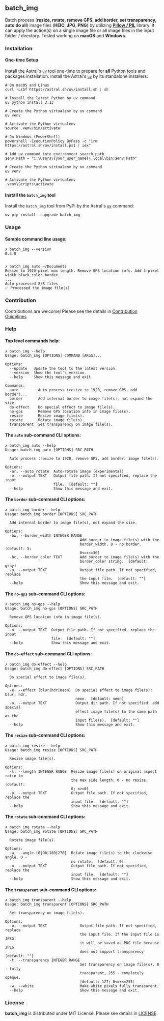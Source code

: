 ## batch_img

Batch process (**resize, rotate, remove GPS, add border, set transparency,
auto do all**) image files (**HEIC, JPG, PNG**) by utilizing
**[Pillow / PIL](https://github.com/python-pillow/Pillow)** library.
It can apply the action(s) on a single image file or all image files in the input
folder / directory. Tested working on **macOS** and **Windows**.

### Installation

#### One-time Setup

Install the Astral's [`uv`](https://github.com/astral-sh/uv) tool one-time to
prepare for **all** Python tools and packages installation. Install the Astral's
[`uv`](https://github.com/astral-sh/uv) by its standalone installers:

```
# On macOS and Linux
curl -LsSf https://astral.sh/uv/install.sh | sh

# Install the latest Python by uv command
uv python install 3.13

# Create the Python virtualenv by uv command
uv venv

# Activate the Python virtualenv
source .venv/bin/activate
```

```
# On Windows (PowerShell)
powershell -ExecutionPolicy ByPass -c "irm https://astral.sh/uv/install.ps1 | iex"

# Add uv command into environment search path
$env:Path = "C:\Users\{your_user_name}\.local\bin:$env:Path"

# Create the Python virtualenv by uv command
uv venv

# Activate the Python virtualenv
.venv\Scripts\activate
```

#### Install the `batch_img` tool

Install the `batch_img` tool from PyPI by the Astral's
[`uv`](https://github.com/astral-sh/uv) command:

```
uv pip install --upgrade batch_img
```

### Usage

#### Sample command line usage:

```
✗ batch_img --version
0.3.0


✗ batch_img auto ~/Documents
Resize to 1920-pixel max length. Remove GPS location info. Add 5-pixel width black color border.
...
Auto processed 8/8 files
✅ Processed the image file(s)
```

### Contribution

Contributions are welcome!
Please see the details in [Contribution Guidelines](https://github.com/john-liu2/batch_img/blob/main/CONTRIBUTING.md)

### Help

#### Top level commands help:

```
✗ batch_img --help
Usage: batch_img [OPTIONS] COMMAND [ARGS]...

Options:
  --update   Update the tool to the latest version.
  --version  Show the tool's version.
  --help     Show this message and exit.

Commands:
  auto         Auto process (resize to 1920, remove GPS, add border)...
  border       Add internal border to image file(s), not expand the size.
  do-effect    Do special effect to image file(s).
  no-gps       Remove GPS location info in image file(s).
  resize       Resize image file(s).
  rotate       Rotate image file(s).
  transparent  Set transparency on image file(s).
```

#### The `auto` sub-command CLI options:

```
✗ batch_img auto --help
Usage: batch_img auto [OPTIONS] SRC_PATH

  Auto process (resize to 1920, remove GPS, add border) image file(s).

Options:
  -ar, --auto_rotate  Auto-rotate image (experimental)
  -o, --output TEXT   Output file path. If not specified, replace the input
                      file.  [default: ""]
  --help              Show this message and exit.
```

#### The `border` sub-command CLI options:

```
✗ batch_img border --help
Usage: batch_img border [OPTIONS] SRC_PATH

  Add internal border to image file(s), not expand the size.

Options:
  -bw, --border_width INTEGER RANGE
                                  Add border to image file(s) with the
                                  border_width. 0 - no border.  [default: 5;
                                  0<=x<=30]
  -bc, --border_color TEXT        Add border to image file(s) with the
                                  border_color string.  [default: gray]
  -o, --output TEXT               Output file path. If not specified, replace
                                  the input file.  [default: ""]
  --help                          Show this message and exit.
```

#### The `no-gps` sub-command CLI options:

```
✗ batch_img no-gps --help
Usage: batch_img no-gps [OPTIONS] SRC_PATH

  Remove GPS location info in image file(s).

Options:
  -o, --output TEXT  Output file path. If not specified, replace the input
                     file.  [default: ""]
  --help             Show this message and exit.
```

#### The `do-effect` sub-command CLI options:

```
✗ batch_img do-effect --help
Usage: batch_img do-effect [OPTIONS] SRC_PATH

  Do special effect to image file(s).

Options:
  -e, --effect [blur|hdr|neon]  Do special effect to image file(s): blur, hdr,
                                neon.  [default: neon]
  -o, --output TEXT             Output dir path. If not specified, add special
                                effect image file(s) to the same path as the
                                input file(s).  [default: ""]
  --help                        Show this message and exit.
```

#### The `resize` sub-command CLI options:

```
✗ batch_img resize --help
Usage: batch_img resize [OPTIONS] SRC_PATH

  Resize image file(s).

Options:
  -l, --length INTEGER RANGE  Resize image file(s) on original aspect ratio to
                              the max side length. 0 - no resize.  [default:
                              0; x>=0]
  -o, --output TEXT           Output file path. If not specified, replace the
                              input file.  [default: ""]
  --help                      Show this message and exit.
```

#### The `rotate` sub-command CLI options:

```
✗ batch_img rotate --help
Usage: batch_img rotate [OPTIONS] SRC_PATH

  Rotate image file(s).

Options:
  -a, --angle [0|90|180|270]  Rotate image file(s) to the clockwise angle. 0 -
                              no rotate.  [default: 0]
  -o, --output TEXT           Output file path. If not specified, replace the
                              input file.  [default: ""]
  --help                      Show this message and exit.
```

#### The `transparent` sub-command CLI options:

```
✗ batch_img transparent --help
Usage: batch_img transparent [OPTIONS] SRC_PATH

  Set transparency on image file(s).

Options:
  -o, --output TEXT               Output file path. If not specified, replace
                                  the input file. If the input file is JPEG,
                                  it will be saved as PNG file because JPEG
                                  does not support transparency  [default: ""]
  -t, --transparency INTEGER RANGE
                                  Set transparency on image file(s). 0 - fully
                                  transparent, 255 - completely opaque.
                                  [default: 127; 0<=x<=255]
  -w, --white                     Make white pixels fully transparent.
  --help                          Show this message and exit.
```

### License

**batch_img** is distributed under MIT License. Please see details in
[LICENSE](https://github.com/john-liu2/batch_img/blob/main/LICENSE).
